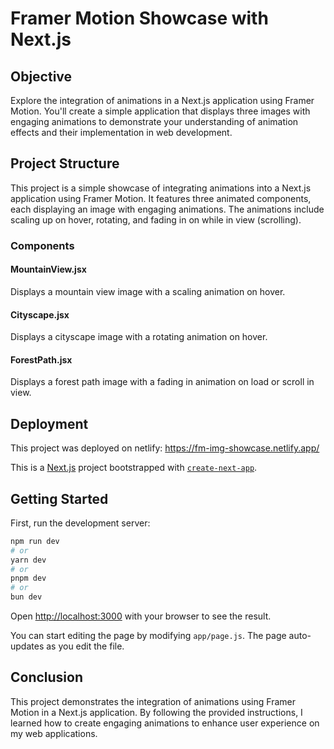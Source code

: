 # Framer Motion Showcase with Next.js

## Objective

Explore the integration of animations in a Next.js application using Framer Motion. You'll create a simple application that displays three images with engaging animations to demonstrate your understanding of animation effects and their implementation in web development.

## Project Structure

This project is a simple showcase of integrating animations into a Next.js application using Framer Motion. It features three animated components, each displaying an image with engaging animations. The animations include scaling up on hover, rotating, and fading in on while in view (scrolling).

### Components

#### MountainView.jsx

Displays a mountain view image with a scaling animation on hover.

#### Cityscape.jsx

Displays a cityscape image with a rotating animation on hover.

#### ForestPath.jsx

Displays a forest path image with a fading in animation on load or scroll in view.

## Deployment

This project was deployed on netlify: https://fm-img-showcase.netlify.app/

This is a [Next.js](https://nextjs.org/) project bootstrapped with [`create-next-app`](https://github.com/vercel/next.js/tree/canary/packages/create-next-app).

## Getting Started

First, run the development server:

```bash
npm run dev
# or
yarn dev
# or
pnpm dev
# or
bun dev
```

Open [http://localhost:3000](http://localhost:3000) with your browser to see the result.

You can start editing the page by modifying `app/page.js`. The page auto-updates as you edit the file.

## Conclusion

This project demonstrates the integration of animations using Framer Motion in a Next.js application. By following the provided instructions, I learned how to create engaging animations to enhance user experience on my web applications.
